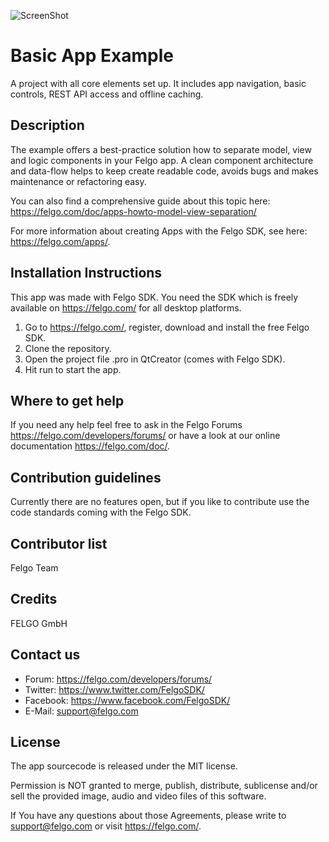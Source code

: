 ![ScreenShot](https://felgo.com/support/felgo-logo.png)

# Basic App Example
A project with all core elements set up. It includes app navigation, basic controls, REST API access and offline caching.

Description
-----------
The example offers a best-practice solution how to separate model, view and logic components in your Felgo app.
A clean component architecture and data-flow helps to keep create readable code, avoids bugs and makes maintenance or refactoring easy.

You can also find a comprehensive guide about this topic here:
https://felgo.com/doc/apps-howto-model-view-separation/

For more information about creating Apps with the Felgo SDK, see here:
https://felgo.com/apps/.


Installation Instructions
-------------------------
This app was made with Felgo SDK. You need the SDK which is freely available on https://felgo.com/ for all desktop platforms.

1. Go to https://felgo.com/, register, download and install the free Felgo SDK.
2. Clone the repository.
3. Open the project file .pro in QtCreator (comes with Felgo SDK).
4. Hit run to start the app.

Where to get help
-----------------
If you need any help feel free to ask in the Felgo Forums https://felgo.com/developers/forums/ or have a look at our online documentation https://felgo.com/doc/.

Contribution guidelines
-----------------------
Currently there are no features open, but if you like to contribute use the code standards coming with the Felgo SDK.

Contributor list
----------------
Felgo Team

Credits
-------
FELGO GmbH

Contact us
----------
- Forum: https://felgo.com/developers/forums/
- Twitter: https://www.twitter.com/FelgoSDK/
- Facebook: https://www.facebook.com/FelgoSDK/
- E-Mail: support@felgo.com

License
-------
The app sourcecode is released under the MIT license.

Permission is NOT granted to merge, publish, distribute, sublicense and/or
sell the provided image, audio and video files of this software.

If You have any questions about those Agreements, please write to support@felgo.com
or visit https://felgo.com/.
